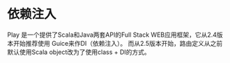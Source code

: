 # 依赖注入

Play 是一个提供了Scala和Java两套API的Full Stack WEB应用框架，它从2.4版本开始推荐使用 Guice来作DI（依赖注入）。
而从2.5版本开始，路由定义从之前默认使用Scala object改为了使用class + DI的方式。
